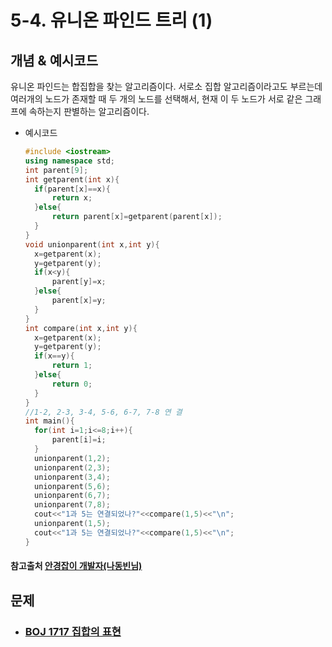 # 5-4. 유니온 파인드 트리 (1)

## 개념 & 예시코드

유니온 파인드는 합집합을 찾는 알고리즘이다. 서로소 집합 알고리즘이라고도 부르는데 여러개의 노드가 존재할 때 두 개의 노드를 선택해서, 현재 이 두 노드가 서로 같은 그래프에 속하는지 판별하는 알고리즘이다.

- 예시코드

  ```c++
  #include <iostream>
  using namespace std;
  int parent[9];
  int getparent(int x){
  	if(parent[x]==x){
  		return x;
  	}else{
  		return parent[x]=getparent(parent[x]);
  	}
  }
  void unionparent(int x,int y){
  	x=getparent(x);
  	y=getparent(y);
  	if(x<y){
  		parent[y]=x;
  	}else{
  		parent[x]=y;
  	}
  }
  int compare(int x,int y){
  	x=getparent(x);
  	y=getparent(y);
  	if(x==y){
  		return 1;
  	}else{
  		return 0;
  	}
  }
  //1-2, 2-3, 3-4, 5-6, 6-7, 7-8 연 결 
  int main(){
  	for(int i=1;i<=8;i++){
  		parent[i]=i;
  	}
  	unionparent(1,2);
  	unionparent(2,3);
  	unionparent(3,4);
  	unionparent(5,6);
  	unionparent(6,7);
  	unionparent(7,8);
  	cout<<"1과 5는 연결되었나?"<<compare(1,5)<<"\n";
  	unionparent(1,5);
  	cout<<"1과 5는 연결되었나?"<<compare(1,5)<<"\n";
  }
  ```

#### 참고출처 [안경잡이 개발자(나동빈님)]( https://blog.naver.com/ndb796/221230967614 )



## 문제

- ### [BOJ 1717 집합의 표현](https://github.com/jungtaeyong/alstudy2/blob/ty/5-4%20유니온%20파인드%20트리%20(1)/baekjoon%201717%20집합의%20표현.md)

  



